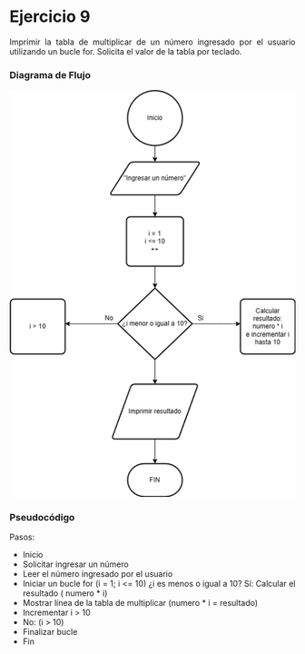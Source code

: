 <div align="justify">

# Ejercicio 9 <a name="ejercicio9"></a>

Imprimir la tabla de multiplicar de un número ingresado por el usuario utilizando un bucle for. Solicita el valor de la tabla por teclado.

### Diagrama de Flujo

<img src="diagramadeflujo9.png" 
/>

### Pseudocódigo

Pasos:
- Inicio
- Solicitar ingresar un número
- Leer el número ingresado por el usuario
- Iniciar un bucle for (i = 1; i <= 10) ¿i es menos o igual a 10? Sí: Calcular el resultado ( numero * i)
- Mostrar línea de la tabla de multiplicar (numero * i = resultado)
- Incrementar i > 10
- No: (i > 10)
- Finalizar bucle
- Fin

</div>